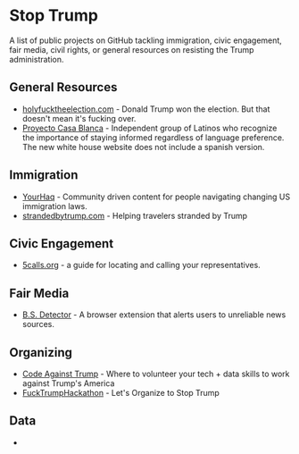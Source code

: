 # Stop Trump

A list of public projects on GitHub tackling immigration, civic engagement, fair media, civil rights, or general resources on resisting the Trump administration.

## General Resources

- [holyfucktheelection.com](https://github.com/csb324/holyfucktheelectionistomorrow) - Donald Trump won the election. But that doesn't mean it's fucking over.
- [Proyecto Casa Blanca](http://proyectocasablanca.com/) - Independent group of Latinos who recognize the importance of staying informed regardless of language preference. The new white house website does not include a spanish version. 

## Immigration

- [YourHaq](https://github.com/aymannadeem/yourhaq) - Community driven content for people navigating changing US immigration laws.
- [strandedbytrump.com](https://github.com/RichardLitt/stranded-by-trump) - Helping travelers stranded by Trump

## Civic Engagement

- [5calls.org](https://github.com/5calls/5calls) - a guide for locating and calling your representatives.

## Fair Media

- [B.S. Detector](https://github.com/bs-detector/bs-detector) - A browser extension that alerts users to unreliable news sources.
 
## Organizing

- [Code Against Trump](https://github.com/katerabinowitz/Code-Against-Trump) - Where to volunteer your tech + data skills to work against Trump's America
- [FuckTrumpHackathon](https://github.com/kscottz/FuckTrumpHackathon) - Let's Organize to Stop Trump

## Data

- [](https://github.com/BuzzFeedNews/trumpworld)
